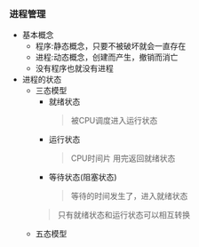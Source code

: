 ### 进程管理
  + 基本概念
    + 程序:静态概念，只要不被破坏就会一直存在
    + 进程:动态概念，创建而产生，撤销而消亡
    + 没有程序也就没有进程
  + 进程的状态
    + 三态模型
      + 就绪状态
        > 被CPU调度进入运行状态
      + 运行状态
        > CPU时间片 用完返回就绪状态
      + 等待状态(阻塞状态)
        > 等待的时间发生了，进入就绪状态
      > 只有就绪状态和运行状态可以相互转换
    + 五态模型
      
